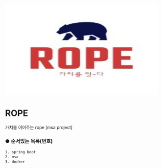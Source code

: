 <img src="/rope.jpg" width="500px" height="300px" title="rope" alt=""></img><br/>
# ROPE
가치를 이어주는 rope [msa project]

### ● 순서있는 목록(번호)
```
1. spring boot
2. msa
3. docker
```

